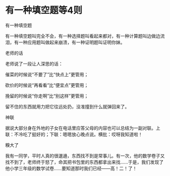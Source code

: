 # 有一种填空题等4则

有一种填空题

有一种填空题叫完全不会，有一种选择题叫看起来都对，有一种计算题叫边做边流泪，有一种应用题叫做起来崩溃，有一种证明题叫证明你妹。

老师的话

老师说了一段让人深思的话：

催菜的时候说“不要了”比“快点上”更管用；

砍价的时候说“再看看”比“便宜点”更管用；

挽留的时候说“你走啊”比“别这样”更管用；

留不住的东西就用力把它往远处扔，没准撞到什么就弹回来了。

神联

据说大部分身在外地的子女在电话里应答父母的内容也可以总结为一副对联。上联：不冷吃了挺好的；下联：嗯嗯放心晚点说。横批：哎呀我知道啦！

糗大了

我有一同学，平时人真的很邋遢，东西找不到是常事儿。有一次，他的数学卷子又找不到了，老师终于怒了，命其把书包里的东西都拿出来找……于是，我们发现了他小学三年级的数学试卷……要知道那时我们已经——高！二！了！